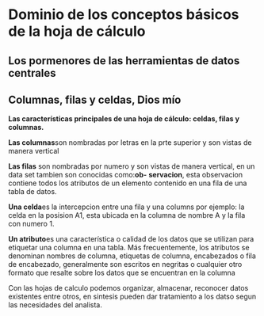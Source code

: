 # Dominio de los conceptos básicos de la hoja de cálculo

## Los pormenores de las herramientas de datos centrales

## Columnas, filas y celdas, Dios mío

**Las características principales de una hoja de cálculo: celdas, filas y columnas.**

**Las columnas**son nombradas por letras en la prte superior y son vistas de manera vertical

**Las filas** son nombradas por numero y son vistas de manera vertical, en un data set tambien son conocidas como:**ob-**
**servacion**, esta observacion contiene todos los atributos de un elemento contenido en una fila de una tabla de datos.

**Una celda**es la intercepcion entre una fila y una columns por ejemplo: la celda en la posision A1, esta ubicada en la
columna de nombre A y la fila con numero 1.

**Un atributo**es una característica o calidad de los datos que se utilizan para etiquetar una columna en una tabla. Más
frecuentemente, los atributos se denominan nombres de columna, etiquetas de columna, encabezados o fila de encabezado,
generalmente son escritos en negritas o cualquier otro formato que resalte sobre los datos que se encuentran en la
columna

Con las hojas de calculo podemos organizar, almacenar, reconocer datos existentes entre otros, en sintesis pueden dar
tratamiento a los datso segun las necesidades del analista.
